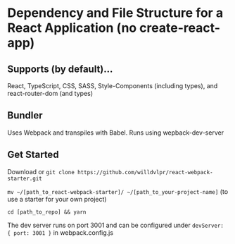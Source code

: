 # Dependency and File Structure for a React Application (no create-react-app)

## Supports (by default)...

React, TypeScript, CSS, SASS, Style-Components (including types), and react-router-dom (and types)

## Bundler

Uses Webpack and transpiles with Babel. Runs using wepback-dev-server

## Get Started

Download or `git clone https://github.com/willdvlpr/react-webpack-starter.git`

`mv ~/[path_to_react-webpack-starter]/ ~/[path_to_your-project-name]` (to use a starter for your own project)

`cd [path_to_repo] && yarn`

The dev server runs on port 3001 and can be configured under `devServer: { port: 3001 }` in webpack.config.js
